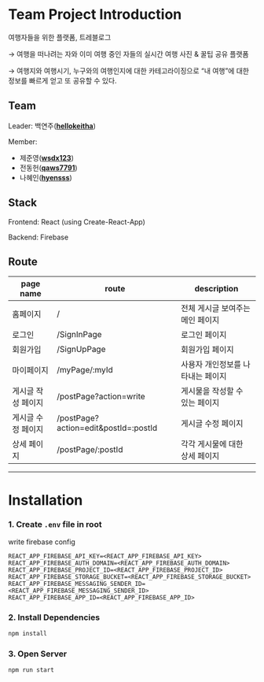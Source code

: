 # Team Project Introduction

여행자들을 위한 플랫폼, 트레블로그

→ 여행을 떠나려는 자와 이미 여행 중인 자들의 실시간 여행 사진 & 꿀팁 공유 플랫폼

→ 여행지와 여행시기, 누구와의 여행인지에 대한 카테고라이징으로 “내 여행”에 대한 정보를 빠르게 얻고 또 공유할 수 있다.

## Team

Leader: 백연주([**hellokeitha**](https://github.com/hellokeitha))

Member:

- 제준영([**wsdx123**](https://github.com/wsdx123))
- 전동헌([**qaws7791**](https://github.com/qaws7791))
- 나혜인([**hyensss**](https://github.com/hyensss))

## Stack

Frontend: React (using Create-React-App)

Backend: Firebase

## Route

| page name          | route                                | description                       |
| ------------------ | ------------------------------------ | --------------------------------- |
| 홈페이지           | /                                    | 전체 게시글 보여주는 메인 페이지  |
| 로그인             | /SignInPage                          | 로그인 페이지                     |
| 회원가입           | /SignUpPage                          | 회원가입 페이지                   |
| 마이페이지         | /myPage/:myId                        | 사용자 개인정보를 나타내는 페이지 |
| 게시글 작성 페이지 | /postPage?action=write               | 게시물을 작성할 수 있는 페이지    |
| 게시글 수정 페이지 | /postPage?action=edit&postId=:postId | 게시글 수정 페이지                |
| 상세 페이지        | /postPage/:postId                    | 각각 게시물에 대한 상세 페이지    |

---

# Installation

### 1. Create `.env` file in root

write firebase config

```
REACT_APP_FIREBASE_API_KEY=<REACT_APP_FIREBASE_API_KEY>
REACT_APP_FIREBASE_AUTH_DOMAIN=<REACT_APP_FIREBASE_AUTH_DOMAIN>
REACT_APP_FIREBASE_PROJECT_ID=<REACT_APP_FIREBASE_PROJECT_ID>
REACT_APP_FIREBASE_STORAGE_BUCKET=<REACT_APP_FIREBASE_STORAGE_BUCKET>
REACT_APP_FIREBASE_MESSAGING_SENDER_ID=<REACT_APP_FIREBASE_MESSAGING_SENDER_ID>
REACT_APP_FIREBASE_APP_ID=<REACT_APP_FIREBASE_APP_ID>
```

### 2. Install Dependencies

```bash
npm install
```

### 3. Open Server

```bash
npm run start
```
